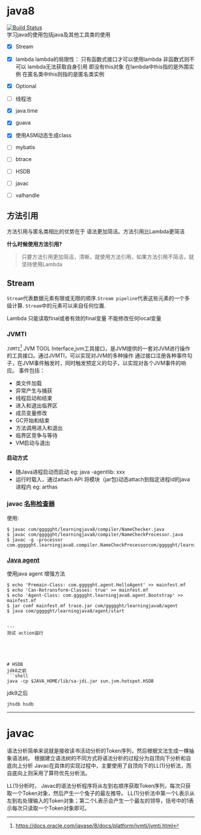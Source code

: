 # java8
[![Build Status](https://github.com/GGGGGHT/java8/workflows/CI/badge.svg?branch=master)](https://github.com/GGGGGHT/java8/actions)<br/>
学习java的使用包括java及其他工具类的使用 

- [x] Stream
- [x] lambda lambda的局限性： 只有函数式接口才可以使用lambda 非函数式则不可以 lambda无法获取自身引用 即没有this对象 在lambda中this指的是外围实例 在匿名类中this则指的是匿名类实例
- [x] Optional
- [ ] 线程池
- [x] java.time
- [x] guava 
- [x] 使用ASM动态生成class
- [ ] mybatis
- [ ] btrace
- [ ] HSDB
- [ ] javac 
- [ ] valhandle


## 方法引用

方法引用与匿名类相比的优势在于 语法更加简洁。方法引用比Lambda更简洁 

**什么时候使用方法引用?**
> 只要方法引用更加简洁，清晰，就使用方法引用，如果方法引用不简洁，就坚持使用Lambda


## Stream

`Stream`代表数据元素有限或无限的顺序.`Stream pipeline`代表这些元素的一个多级计算. 
`Stream`中的元素可以来自任何位置.

Lambda 只能读取final或者有效的final变量  不能修改任何local变量 


### JVMTI

`JVMTI`[^1] JVM TOOL Interface,jvm工具接口，是JVM提供的一套对JVM进行操作的工具接口。通过JVMTI，可以实现对JVM的多种操作 
通过接口注册各种事件勾子，在JVM事件触发时，同时触发预定义的勾子，以实现对各个JVM事件的响应。
事件包括： 
* 类文件加载
* 异常产生与捕获
* 线程启动和结束
* 进入和退出临界区
* 成员变量修改
* GC开始和结束
* 方法调用进入和退出
* 临界区竞争与等待
* VM启动与退出

[^1]: https://docs.oracle.com/javase/8/docs/platform/jvmti/jvmti.html



#### 启动方式

- 随Java进程启动而启动 eg: java -agentlib: xxx
- 运行时载入，通过attach API 将模块（jar包)动态attach到指定进程id的java进程内 eg: arthas







###  javac  [名称检查器](https://github.com/GGGGGHT/java8/tree/master/java8/src/main/java/com/ggggght/learningjava8/compiler)

使用: 

```shell
$ javac com/ggggght/learningjava8/compiler/NameChecker.java
$ javac com/ggggght/learningjava8/compiler/NameCheckProcessor.java
$ javac -g -processor com.ggggght.learningjava8.compiler.NameCheckProcessorcom/ggggght/learningjava8/compiler/BADLY_NAMED_CODE.java
```

### [Java agent](https://github.com/GGGGGHT/java8/tree/master/java8/src/main/java/com/ggggght/learningjava8/agent)

使用java agent 增强方法

```shell
$ echo 'Premain-Class: com.ggggght.agent.HelloAgent' >> mainfest.mf
$ echo 'Can-Retransform-Classes: true' >> mainfest.mf
$ echo 'Agent-Class: com.ggggght.learningjava8.agent.Bootstrap' >> mainfest.mf
$ jar cvmf mainfest.mf trace.jar com/ggggght/learningjava8/agent
$ java com/ggggght/learningjava8/agent/start


--- 
测试 action运行





# HSDB
jdk8之前
```shell
java -cp $JAVA_HOME/lib/sa-jdi.jar sun.jvm.hotspot.HSDB
```

jdk9之后
```shell
jhsdb hsdb 
```


---
# javac 
语法分析简单来说就是接收读书活动分析的Token序列，然后根据文法生成一棵抽象语法树。
根据建立语法树的不同方式将语法分析的过程分为自顶向下分析和自底向上分析
Javac在具体的实现过程中，主要使用了自顶向下的LL(1)分析法，而自底向上则采用了算符优先分析法。

LL(1)分析时， Javac的语法分析程序将从左到右顺序获取Token序列，每次只获取一个Token对象，然后产生一个兔子的最左推导。
LL(1)分析法中第一个L表示从左到右处理输入的Token对象；第二个L表示会产生一个最左的领导，括号中的1表示每次只读取一个Token对象即可。

